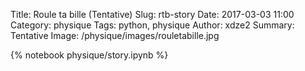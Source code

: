 Title: Roule ta bille (Tentative)
Slug: rtb-story
Date: 2017-03-03 11:00
Category: physique
Tags: python, physique
Author: xdze2
Summary: Tentative
Image: /physique/images/rouletabille.jpg

{% notebook physique/story.ipynb %}